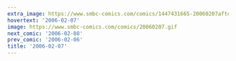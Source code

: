 ```yaml
---
extra_image: https://www.smbc-comics.com/comics/1447431665-20060207after.png
hovertext: '2006-02-07'
image: https://www.smbc-comics.com/comics/20060207.gif
next_comic: '2006-02-08'
prev_comic: '2006-02-06'
title: '2006-02-07'
---
```



